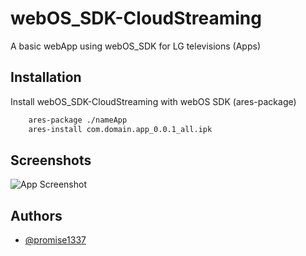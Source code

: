 
# webOS_SDK-CloudStreaming

A basic webApp using webOS_SDK for LG televisions (Apps)



## Installation

Install webOS_SDK-CloudStreaming with webOS SDK (ares-package)

```bash
    ares-package ./nameApp
    ares-install com.domain.app_0.0.1_all.ipk
```
    
## Screenshots

![App Screenshot](https://i.imgur.com/G7A9yqd.png)

## Authors

- [@promise1337](https://www.github.com/promise1337)


